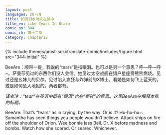 ```yaml
---
layout: post
languages: zh-CN
title: 如同泪水消失在脑中
title_en: Like Tears In Brain
comic_no: 344
comic_ch: 第十二章
category: chapter12
---
```

{% include themes/amsf-sckctranslate-comic/includes/figure.html src="344-initial" %}

BeeAre：顺带一提，我说的“tears”是指眼泪。也可以是另一个意思？呼—呼—呼~。萨曼莎见过的东西你们没人会信。她见过太空战舰在猎户星座旁熊熊燃烧。见过还是幺妹儿的贝尔。见过陷入疯狂与炸弹前的X博士。看她是如何飞上蓝天的。或是如何坠入地狱的。两者都有。

_译者注：“tear”在英语中既有“眼泪”也有“撕碎”的意思。这里BeeAre在解释本张的标题。_

BeeAre: That’s “tears” as in crying, by the way. Or is it? Hu-hu-hu~. Samantha has seen things you people wouldn’t believe. Attack ships on fire off the shoulder of Orion. Wee bonnie lass Bell. Dr. X before madness and bombs. Watch how she soared. Or seared. Whichever.
